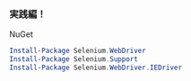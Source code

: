 ﻿### 実践編！

NuGet  
```PowerShell
Install-Package Selenium.WebDriver
Install-Package Selenium.Support
Install-Package Selenium.WebDriver.IEDriver
```